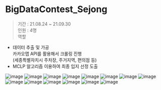 # BigDataContest_Sejong
>기간 : 21.08.24 ~ 21.09.30  
>인원 : 4명  
>역할  
- 데이터 추출 및 가공  
  카카오맵 API를 활용해서 크롤링 진행  
  (세종특별자치시 주차장, 주거지역, 편의점 등)   
- MCLP 알고리즘 이용하여 최종 입지 선정 도출   

![image](https://github.com/izzy80/BigDataContest_Sejong/assets/115052929/2b0d7d7e-bb3f-4e54-a7e7-3932ce42bd6d)
![image](https://github.com/izzy80/BigDataContest_Sejong/assets/115052929/0b7ecd73-f244-42fe-abd0-6c4b1a10c88a)
![image](https://github.com/izzy80/BigDataContest_Sejong/assets/115052929/711edb1a-f5b9-49b8-9aed-f59d5f60b698)
![image](https://github.com/izzy80/BigDataContest_Sejong/assets/115052929/50cfd022-0526-440d-b717-91244b2550b5)
![image](https://github.com/izzy80/BigDataContest_Sejong/assets/115052929/d876cd86-cae9-418b-b43d-559928deca1e)
![image](https://github.com/izzy80/BigDataContest_Sejong/assets/115052929/e13ecd52-46a7-4757-99cc-33afcec44990)
![image](https://github.com/izzy80/BigDataContest_Sejong/assets/115052929/f24efb6e-895f-44c2-a376-b5182c7cfc76)
![image](https://github.com/izzy80/BigDataContest_Sejong/assets/115052929/e65d01a7-fb18-4f7d-82b6-d7375caf865a)
![image](https://github.com/izzy80/BigDataContest_Sejong/assets/115052929/45674c79-e121-4660-9764-eb064a90d50e)
![image](https://github.com/izzy80/BigDataContest_Sejong/assets/115052929/c5ee3b92-881d-4669-886e-2ebef353e83b)
![image](https://github.com/izzy80/BigDataContest_Sejong/assets/115052929/77e70998-0f98-48be-8e1c-66a1bf9007b8)
![image](https://github.com/izzy80/BigDataContest_Sejong/assets/115052929/cfba51d7-6791-4c69-be76-680d77e9ead0)
![image](https://github.com/izzy80/BigDataContest_Sejong/assets/115052929/3cb8b0c6-401e-4a98-a882-52e7653524be)
![image](https://github.com/izzy80/BigDataContest_Sejong/assets/115052929/de8ffc14-d3e7-474e-892d-f116a5d0c7fd)

